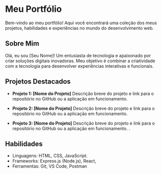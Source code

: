 # Meu Portfólio

Bem-vindo ao meu portfólio! Aqui você encontrará uma coleção dos meus projetos, habilidades e experiências no mundo do desenvolvimento web.

## Sobre Mim

Olá, eu sou [Seu Nome]! Um entusiasta de tecnologia e apaixonado por criar soluções digitais inovadoras. Meu objetivo é combinar a criatividade com a tecnologia para desenvolver experiências interativas e funcionais.

## Projetos Destacados

- **Projeto 1: [Nome do Projeto]**
  Descrição breve do projeto e link para o repositório no GitHub ou a aplicação em funcionamento.

- **Projeto 2: [Nome do Projeto]**
  Descrição breve do projeto e link para o repositório no GitHub ou a aplicação em funcionamento.

- **Projeto 3: [Nome do Projeto]**
  Descrição breve do projeto e link para o repositório no GitHub ou a aplicação em funcionamento.
.
## Habilidades

- Linguagens: HTML, CSS, JavaScript.
- Frameworks: Express.js (Node.js), React, 
- Ferramentas: Git, VS Code, Postman

